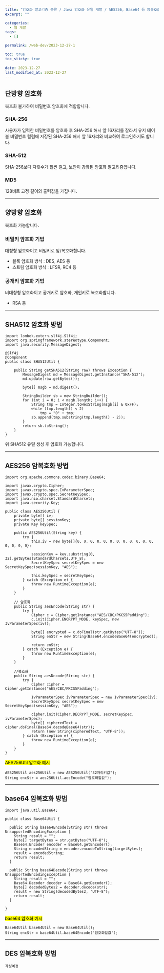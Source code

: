 ```yaml
---
title: "암호화 알고리즘 종류 / Java 암호화 유틸 개발 / AES256, Base64 등 암복호화 방법"
excerpt: ""

categories:
  - 웹 개발
tags:
  - []

permalink: /web-dev/2023-12-27-1

toc: true
toc_sticky: true
 
date: 2023-12-27
last_modified_at: 2023-12-27
---
```


## 단방향 암호화

복호화 불가하여 비밀번호 암호화에 적합합니다.

### SHA-256
사용자가 입력한 비밀번호를 암호화 후 SHA-256 해시 앞 16자리를 잘라서 유저 테이블 비밀번호 컬럼에 저장된 SHA-256 해시 앞 16자리와 비교하여 로그인하기도 합니다.

### SHA-512
SHA-256보다 자릿수가 훨씬 길고, 보안이 강화된 암호화 알고리즘입니다.

### MD5
128비트 고정 길이의 출력값을 가집니다.

---

## 양방향 암호화

복호화 가능합니다.

### 비밀키 암호화 기법 
대칭형 암호화이고 비밀키로 암/복호화합니다.

* 블록 암호화 방식 : DES, AES 등
* 스트림 암호화 방식 : LFSR, RC4 등

### 공개키 암호화 기법
비대칭형 암호화이고 공개키로 암호화, 개인키로 복호화합니다.

* RSA 등

---

## SHA512 암호화 방법
```
import lombok.extern.slf4j.Slf4j;
import org.springframework.stereotype.Component;
import java.security.MessageDigest;

@Slf4j
@Component
public class SHA512Util {

    public String getSHA512(String raw) throws Exception {
        MessageDigest md = MessageDigest.getInstance("SHA-512");
        md.update(raw.getBytes());

        byte[] msgb = md.digest();

        StringBuilder sb = new StringBuilder();
        for (int i = 0; i < msgb.length; i++) {
            String tmp = Integer.toHexString(msgb[i] & 0xFF);
            while (tmp.length() < 2)
                tmp = "0" + tmp;
            sb.append(tmp.substring(tmp.length() - 2));
        }
        return sb.toString();
    }
}
```
위 SHA512 유틸 생성 후 암호화 가능합니다.

---

## AES256 암복호화 방법

```
import org.apache.commons.codec.binary.Base64;

import javax.crypto.Cipher;
import javax.crypto.spec.IvParameterSpec;
import javax.crypto.spec.SecretKeySpec;
import java.nio.charset.StandardCharsets;
import java.security.Key;

public class AES256Util {
    private byte[] iv;
    private byte[] sessionKey;
    private Key keySpec;

    public AES256Util(String key) {
        try {
            this.iv = new byte[]{0, 0, 0, 0, 0, 0, 0, 0, 0, 0, 0, 0, 0, 0, 0, 0};

            sessionKey = key.substring(0, 32).getBytes(StandardCharsets.UTF_8);
            SecretKeySpec secretKeySpec = new SecretKeySpec(sessionKey, "AES");

            this.keySpec = secretKeySpec;
        } catch (Exception e) {
            throw new RuntimeException(e);
        }
    }

    // 암호화
    public String aesEncode(String str) {
        try {
            Cipher c = Cipher.getInstance("AES/CBC/PKCS5Padding");
            c.init(Cipher.ENCRYPT_MODE, keySpec, new IvParameterSpec(iv));

            byte[] encrypted = c.doFinal(str.getBytes("UTF-8"));
            String enStr = new String(Base64.encodeBase64(encrypted));

            return enStr;
        } catch (Exception e) {
            throw new RuntimeException(e);
        }
    }

    //복호화
    public String aesDecode(String str) {
        try {
            Cipher cipher = Cipher.getInstance("AES/CBC/PKCS5Padding");

            IvParameterSpec ivParameterSpec = new IvParameterSpec(iv);
            SecretKeySpec secretKeySpec = new SecretKeySpec(sessionKey, "AES");

            cipher.init(Cipher.DECRYPT_MODE, secretKeySpec, ivParameterSpec);
            byte[] cipheredText = cipher.doFinal(Base64.decodeBase64(str));
            return (new String(cipheredText, "UTF-8"));
        } catch (Exception e) {
            throw new RuntimeException(e);
        }
    }
}
```

<mark>AES256Util 암호화 예시</mark>
```
AES256Util aes256Util = new AES256Util("32자리키값");
String encStr = aes256Util.aesEncode("암호화할값");
```

---

## base64 암복호화 방법
```
import java.util.Base64;

public class Base64Util {

  public String base64Encode(String str) throws UnsupportedEncodingException {
    String result = "";
    byte[] targetBytes = str.getBytes("UTF-8");
    Base64.Encoder encoder = Base64.getEncoder();
    String encodedString = encoder.encodeToString(targetBytes);
    result = encodedString;
    return result;
  }

  public String base64Decode(String str) throws UnsupportedEncodingException {
    String result = "";
    Base64.Decoder decoder = Base64.getDecoder();
    byte[] decodedBytes2 = decoder.decode(str);
    result = new String(decodedBytes2, "UTF-8");
    return result;
  }

}
```

<mark>base64 암호화 예시</mark>
```
Base64Util base64Util = new Base64Util();
String encStr = base64Util.base64Encode("암호화할값");
```

---

## DES 암복호화 방법
```
작성예정
```